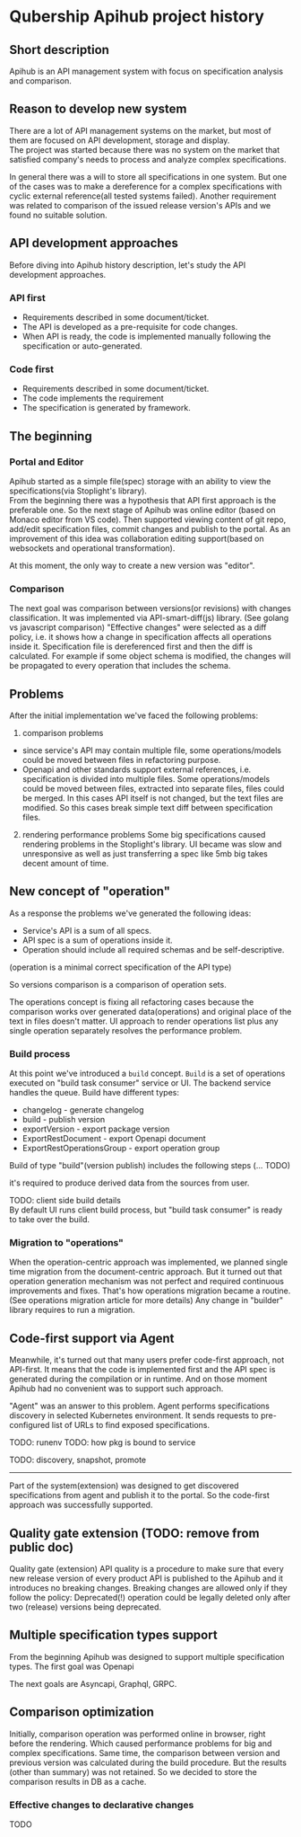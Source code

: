 # Qubership Apihub project history

## Short description
Apihub is an API management system with focus on specification analysis and comparison.

## Reason to develop new system
There are a lot of API management systems on the market, but most of them are focused on API development, storage and display.  
The project was started because there was no system on the market that satisfied company's needs to process and analyze complex specifications.

In general there was a will to store all specifications in one system.
But one of the cases was to make a dereference for a complex specifications with cyclic external reference(all tested systems failed).
Another requirement was related to comparison of the issued release version's APIs and we found no suitable solution.

## API development approaches
Before diving into Apihub history description, let's study the API development approaches.

### API first
* Requirements described in some document/ticket.
* The API is developed as a pre-requisite for code changes. 
* When API is ready, the code is implemented manually following the specification or auto-generated.

### Code first
* Requirements described in some document/ticket.
* The code implements the requirement
* The specification is generated by framework.

## The beginning

### Portal and Editor
Apihub started as a simple file(spec) storage with an ability to view the specifications(via Stoplight's library).  
From the beginning there was a hypothesis that API first approach is the preferable one.
So the next stage of Apihub was online editor (based on Monaco editor from VS code).
Then supported viewing content of git repo, add/edit specification files, commit changes and publish to the portal.
As an improvement of this idea was collaboration editing support(based on websockets and operational transformation).

At this moment, the only way to create a new version was "editor".

### Comparison
The next goal was comparison between versions(or revisions) with changes classification.
It was implemented via API-smart-diff(js) library. (See golang vs javascript comparison)
"Effective changes" were selected as a diff policy, i.e. it shows how a change in specification affects all operations inside it.
Specification file is dereferenced first and then the diff is calculated. 
For example if some object schema is modified, the changes will be propagated to every operation that includes the schema.

## Problems
After the initial implementation we've faced the following problems:
1) comparison problems
* since service's API may contain multiple file, some operations/models could be moved between files in refactoring purpose.
* Openapi and other standards support external references, i.e. specification is divided into multiple files. Some operations/models could be moved between files, extracted into separate files, files could be merged. 
In this cases API itself is not changed, but the text files are modified. So this cases break simple text diff between specification files.

2) rendering performance problems
Some big specifications caused rendering problems in the Stoplight's library. UI became was slow and unresponsive as well as just transferring a spec like 5mb big takes decent amount of time.

## New concept of "operation"
As a response the problems we've generated the following ideas:
* Service's API is a sum of all specs.
* API spec is a sum of operations inside it.
* Operation should include all required schemas and be self-descriptive.

(operation is a minimal correct specification of the API type)

So versions comparison is a comparison of operation sets. 

The operations concept is fixing all refactoring cases because the comparison works over generated data(operations) and original place of the text in files doesn't matter.
UI approach to render operations list plus any single operation separately resolves the performance problem.

### Build process
At this point we've introduced a `build` concept.
`Build` is a set of operations executed on "build task consumer" service or UI. The backend service handles the queue.
Build have different types: 
* changelog - generate changelog
* build - publish version
* exportVersion - export package version
* ExportRestDocument - export Openapi document
* ExportRestOperationsGroup - export operation group

Build of type "build"(version publish) includes the following steps (... TODO) 

it's required to produce derived data from the sources from user.

TODO: client side build details  
By default UI runs client build process, but "build task consumer" is ready to take over the build.

### Migration to "operations"
When the operation-centric approach was implemented, we planned single time migration from the document-centric approach.
But it turned out that operation generation mechanism was not perfect and required continuous improvements and fixes.
That's how operations migration became a routine. (See operations migration article for more details)
Any change in "builder" library requires to run a migration.

## Code-first support via Agent

Meanwhile, it's turned out that many users prefer code-first approach, not API-first.
It means that the code is implemented first and the API spec is generated during the compilation or in runtime.
And on those moment Apihub had no convenient was to support such approach.

"Agent" was an answer to this problem.
Agent performs specifications discovery in selected Kubernetes environment.
It sends requests to pre-configured list of URLs to find exposed specifications.

TODO: runenv 
TODO: how pkg is bound to service

TODO: discovery, snapshot, promote

------

Part of the system(extension) was designed to get discovered specifications from agent and publish it to the portal.
So the code-first approach was successfully supported.

## Quality gate extension (TODO: remove from public doc)

Quality gate (extension)
API quality is a procedure to make sure that every new release version of every product API is published to the Apihub and it introduces no breaking changes. 
Breaking changes are allowed only if they follow the policy:
Deprecated(!) operation could be legally deleted only after two (release) versions being deprecated.




## Multiple specification types support

From the beginning Apihub was designed to support multiple specification types.
The first goal was Openapi 

The next goals are Asyncapi, Graphql, GRPC.


## Comparison optimization
Initially, comparison operation was performed online in browser, right before the rendering. Which caused performance problems for big and complex specifications.
Same time, the comparison between version and previous version was calculated during the build procedure. But the results (other than summary) was not retained.
So we decided to store the comparison results in DB as a cache. 

### Effective changes to declarative changes
TODO

